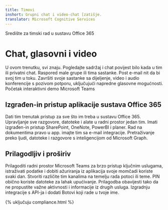 ```yaml
---
title: Timovi
inshort: Grupni chat i video-chat [zatišje.
translator: Microsoft Cognitive Services
---
```



Središte za timski rad u sustavu Office 365 

# Chat, glasovni i video
U ovom trenutku, svi znaju. Pogledajte sadržaj i chat povijest bilo kada u tim ili privatni chat. Raspored male grupe ili tima sastanke. Post e-mail nit da bi svoj tim u toku. Završiti svoje sastanke sa dijeljenje, video i audio konferencije s pozivom potporu, uključujući napredne glasovne mogućnosti. 
Početak interaktivni demo Microsoft Teams 

## Izgrađen-in pristup aplikacije sustava Office 365
Dati tim trenutak pristup za sve što im treba u sustavu Office 365. Upravljanje sve razgovore, datoteke i alate u radni prostor jedan tim. Imati izgrađen-in pristup SharePoint, OneNote, PowerBI i planer. Rad na dokumentima pravo u app. imajte tim sa e-mail integracije. Pretraživanje preko ljudi, datoteke i razgovore s inteligencijom od Microsoft Graph. 

## Prilagodljiv i proširiv
Prilagoditi radni prostor Microsoft Teams za brzo pristup ključnim uslugama, istraživati podatke i dobiti ažuriranja iz aplikacija svoje momčadi koriste svaki dan. Stvoriti različite tim kanalima na temelju rada potoci ili teme. PIN obično koriste datoteke za lahak upućivanje. Prilagodba obavijesti tako da ne propustite važne aktivnosti i informacije iz drugih usluga. Izgradnju integracije s API-ja i dodati Botovi koji rade u tvoje ime. 




{% uključuju compliance.html %}

